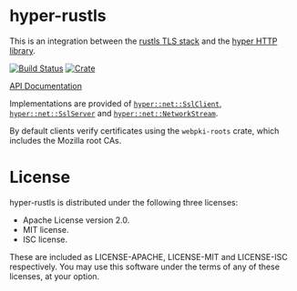 # hyper-rustls
This is an integration between the [rustls TLS stack](https://github.com/ctz/rustls)
and the [hyper HTTP library](https://github.com/hyperium/hyper).

[![Build Status](https://travis-ci.org/ctz/hyper-rustls.svg?branch=master)](https://travis-ci.org/ctz/hyper-rustls)
[![Crate](https://img.shields.io/crates/v/hyper-rustls.svg)](https://crates.io/crates/hyper-rustls)

[API Documentation](https://docs.rs/hyper-rustls/)

Implementations are provided of
[`hyper::net::SslClient`](http://hyper.rs/hyper/v0.9.10/hyper/net/trait.SslClient.html),
[`hyper::net::SslServer`](http://hyper.rs/hyper/v0.9.10/hyper/net/trait.SslServer.html)
and [`hyper::net::NetworkStream`](http://hyper.rs/hyper/v0.9.10/hyper/net/trait.NetworkStream.html).

By default clients verify certificates using the `webpki-roots` crate, which includes
the Mozilla root CAs.

# License
hyper-rustls is distributed under the following three licenses:

- Apache License version 2.0.
- MIT license.
- ISC license.

These are included as LICENSE-APACHE, LICENSE-MIT and LICENSE-ISC
respectively.  You may use this software under the terms of any
of these licenses, at your option.

